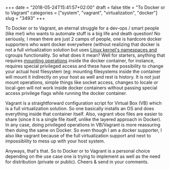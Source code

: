 +++
date = "2018-05-24T15:41:57+02:00"
draft = false
title = "To Docker or to Vagrant"
categories = ["system", "vagrant", "virtualization", "docker"]
slug = "3493"
+++

To Docker or to Vagrant, an eternal struggle for a dev-ops / smart people (like me!) who wants to automate stuff is a big life and death question! No seriously, I mean there are just 2 camps of people, one is hardcore docker supporters who want docker everywhere (without realizing that docker is not a full virtualization solution but uses [Linux kernel's namespaces and ](https://docs.docker.com/engine/docker-overview/#the-underlying-technology) cgroups functionality. So what does it mean? Well for starters, anything that requires [mounting operations](https://docs.docker.com/engine/security/security/#linux-kernel-capabilities) inside the docker container, for instance, requires special privileged access and these have the possibility to change your actual host filesystem (eg: mounting filesystems inside the container will mount it indirectly on your host as well and rest is history. It is not just mount operations, simple things like socket access, changes to locale or local-gen will not work inside docker containers without passing special access privilege flags while running the docker container.

Vagrant is a straightforward configuration script for Virtual Box (VB) which is a full virtualization solution. So one basically installs an OS and does everything inside that container itself. Also, vagrant vbox files are easier to share (since it is a single file itself, unlike the layered approach in Docker). In any case, doing privileged operations in VB/Vagrant is more reassuring then doing the same on Docker. So even though I am a docker supporter, I also like vagrant because of the full virtualization support and next to impossibility to mess up with your host system.

Anyways, that's that. So to Docker or to Vagrant is a personal choice depending on the use case one is trying to implement as well as the need for distribution (private or public). Cheers & send in your comments.